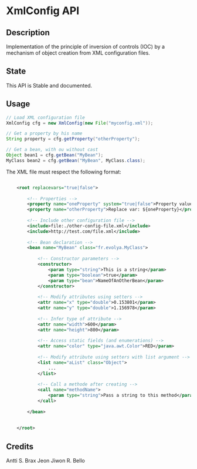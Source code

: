# XmlConfig API

## Description

Implementation of the principle of inversion of controls (IOC) by a mechanism of object creation from XML configuration files.

## State

This API is Stable and documented.

## Usage

```java
// Load XML configuration file
XmlConfig cfg = new XmlConfig(new File("myconfig.xml"));

// Get a property by his name
String property = cfg.getProperty("otherProperty");

// Get a bean, with ou without cast
Object bean1 = cfg.getBean("MyBean");
MyClass bean2 = cfg.getBean("MyBean", MyClass.class);
```

The XML file must respect the following format:

```xml

	<root replacevars="true|false">
		
		<!-- Properties -->
		<property name="oneProperty" system="true|false">Property value</property>
		<property name="otherProperty">Replace var: ${oneProperty}</property>
		
		<!-- Include other configuration file -->
		<include>file:./other-config-file.xml</include>
		<include>http://test.com/file.xml</include>
		
		<!-- Bean declaration -->
		<bean name="MyBean" class="fr.evolya.MyClass">
		
			<!-- Constructor parameters -->
			<constructor>
				<param type="string">This is a string</param>
				<param type="boolean">true</param>
				<param type="bean">NameOfAnOtherBean</param>
			</constructor>
			
			<!-- Modify attributes using setters -->
			<attr name="x" type="double">0.153801</param>
			<attr name="y" type="double">1.156978</param>
			
			<!-- Infer type of attribute -->
			<attr name="width">600</param>
			<attr name="height">800</param>
			
			<!-- Access static fields (and enumerations) -->
			<attr name="color" type="java.awt.Color">RED</param>
			
			<!-- Modify attribute using setters with list argument -->
			<list name="aList" class="Object">
				...
			</list>
			
			<!-- Call a methode after creating -->
			<call name="methodName">
				<param type="string">Pass a string to this method</param>
			</call>
			
		</bean>
		
		
	</root>
```

## Credits

Antti S. Brax
Jeon Jiwon
R. Bello